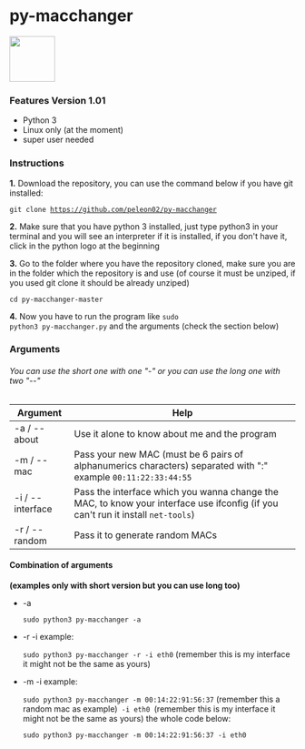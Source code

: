 # py-macchanger
<a href="https://docs.python-guide.org/starting/install3/linux/"><img src="https://images-na.ssl-images-amazon.com/images/I/61SA0Wq1P1L.png" width="80"> </a>

### Features Version 1.01
- Python 3
- Linux only (at the moment)
- super user needed

### Instructions
**1.** Download the repository, you can use the command below if you have git installed:

<code>git clone https://github.com/peleon02/py-macchanger</code>


**2.** Make sure that you have python 3 installed, just type python3 in your terminal
and you will see an interpreter if it is installed, if you don't have it, click in the python logo at the beginning

**3.** Go to the folder where you have the repository cloned, make sure you are in the folder which the repository is and use (of course it must be unziped, if you used git clone it should be already unziped)

<code>cd py-macchanger-master</code>

**4.** Now you have to run the program like <code>sudo python3 py-macchanger.py</code> and the arguments (check the section below)

### Arguments
######   You can use the short one with one "-" or you can use the long one with two "--"

| Argument| Help |
| ------ | ------ |
| -a / --about |Use it alone to know about me and the program |
| -m / --mac |Pass your new MAC (must be 6 pairs of alphanumerics characters) separated with ":" example <code>00:11:22:33:44:55</code> |
| -i / --interface |Pass the interface which you wanna change the MAC, to know your interface use ifconfig (if you can't run it install <code>net-tools</code>) |
| -r / --random |Pass it to generate random MACs  |

#### Combination of arguments
  **(examples only with short version but you can use long too)**

- -a

   <code>sudo python3 py-macchanger -a</code>

- -r -i  example:

  <code>sudo python3 py-macchanger -r -i eth0</code> (remember this is my interface it might not be the same as yours)
- -m -i example:

  <code>sudo python3 py-macchanger -m 00:14:22:91:56:37</code> (remember this a random mac as example)<code> -i eth0 </code>(remember this is my interface it might not be the same as yours) the whole code below:

  <code>sudo python3 py-macchanger -m 00:14:22:91:56:37 -i eth0 </code>

